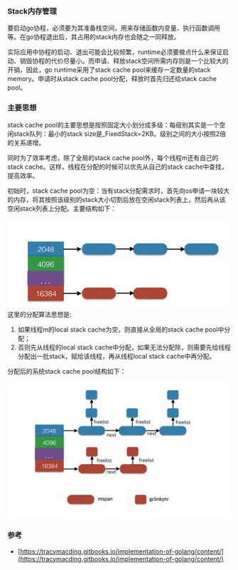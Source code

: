 ### Stack内存管理

要启动go协程，必须要为其准备栈空间，用来存储函数内变量、执行函数调用等。在go协程退出后，其占用的stack内存也会随之一同释放。

实际应用中协程的启动、退出可能会比较频繁，runtime必须要做点什么来保证启动、销毁协程的代价尽量小。而申请、释放stack空间所需内存则是一个比较大的开销，因此，go runtime采用了stack cache pool来缓存一定数量的stack memory。申请时从stack cache pool分配，释放时首先归还给stack cache pool。

### 主要思想

stack cache pool的主要思想是按照固定大小划分成多级：每级别其实是一个空闲stack队列：最小的stack size是\_FixedStack=2KB。级别之间的大小按照2倍的关系递增。

同时为了效率考虑，除了全局的stack cache pool外，每个线程m还有自己的stack cache。这样，线程在分配的时候可以优先从自己的stack cache中查找，提高效率。

初始时，stack cache pool为空：当有stack分配需求时，首先向os申请一块较大的内存，将其按照该级别的stack大小切割后放在空闲stack列表上，然后再从该空闲stack列表上分配。主要结构如下：

![](/assets/import.png)这里的分配算法思想是:

1. 如果线程m的local stack cache为空，则直接从全局的stack cache pool中分配；
2. 否则先从线程的local stack cache中分配，如果无法分配除，则需要先给线程分配出一批stack，赋给该线程，再从线程local stack cache中再分配。

分配后的系统stack cache pool结构如下：

![](/assets/import2.png)

### 参考

* [https://tracymacding.gitbooks.io/implementation-of-golang/content/](https://tracymacding.gitbooks.io/implementation-of-golang/content/)



